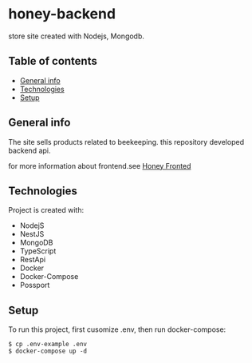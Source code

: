 # honey-backend
 store site created with Nodejs, Mongodb.

## Table of contents
* [General info](#general-info)
* [Technologies](#technologies)
* [Setup](#setup)

## General info
The site sells products related to beekeeping.
this repository developed backend api. 

for more information about frontend.see [Honey Fronted](https://github.com/a-abdi/honey-front)
	
## Technologies
Project is created with:
* NodejS 
* NestJS
* MongoDB
* TypeScript
* RestApi
* Docker
* Docker-Compose
* Possport
	
## Setup
To run this project, first cusomize .env, then run docker-compose:

```
$ cp .env-example .env
$ docker-compose up -d
```
